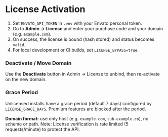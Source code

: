 # License Activation

1. Set `ENVATO_API_TOKEN` in `.env` with your Envato personal token.
2. Go to **Admin → License** and enter your purchase code and your domain (e.g. `example.com`).
3. On success, the license is bound (hash stored) and status becomes `valid`.
4. For local development or CI builds, set `LICENSE_BYPASS=true`.

### Deactivate / Move Domain
Use the **Deactivate** button in Admin → License to unbind, then re-activate on the new domain.

### Grace Period
Unlicensed installs have a grace period (default 7 days) configured by `LICENSE_GRACE_DAYS`. Premium features are blocked after the period.


**Domain format:** use only host (e.g. `example.com`, `sub.example.co`), no scheme or path.
Note: License verification is rate limited (5 requests/minute) to protect the API.

